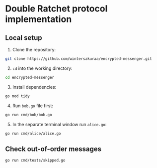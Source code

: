 # Double Ratchet protocol implementation

## Local setup

1. Clone the repository:

```bash
git clone https://github.com/wintersakuraa/encrypted-messenger.git
```

2. `cd` into the working directory:

```bash
cd encrypted-messenger
```

3. Install dependencies:

```bash
go mod tidy
```

4. Run `bob.go` file first:

```bash
go run cmd/bob/bob.go
```

5. In the separate terminal window run `alice.go`:

```bash
go run cmd/alice/alice.go
```

## Check out-of-order messages

```bash
go run cmd/tests/skipped.go
```
